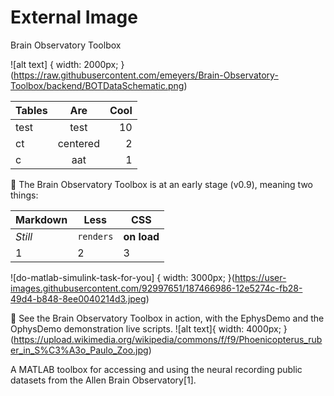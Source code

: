 # External Image
Brain Observatory Toolbox

![alt text] { width: 2000px; } (https://raw.githubusercontent.com/emeyers/Brain-Observatory-Toolbox/backend/BOTDataSchematic.png)

| Tables        | Are           | Cool  |
| ------------- |:-------------:| -----:|
| test      | test | 10 |
| ct      | centered      |   2 |
| c | aat      |    1 |

🚧 The Brain Observatory Toolbox is at an early stage (v0.9), meaning two things:

Markdown | Less | CSS
--- | --- | ---
*Still* | `renders` | **on load**
1 | 2 | 3

![do-matlab-simulink-task-for-you] { width: 3000px; }(https://user-images.githubusercontent.com/92997651/187466986-12e5274c-fb28-49d4-b848-8ee0040214d3.jpeg)


👀 See the Brain Observatory Toolbox in action, with the EphysDemo and the OphysDemo demonstration live scripts.
![alt text]{ width: 4000px; } (https://upload.wikimedia.org/wikipedia/commons/f/f9/Phoenicopterus_ruber_in_S%C3%A3o_Paulo_Zoo.jpg)

A MATLAB toolbox for accessing and using the neural recording public datasets from the Allen Brain Observatory[1].
